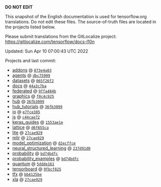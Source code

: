 __DO NOT EDIT__

This snapshot of the English documentation is used for tensorflow.org
translations. Do not edit these files. The source-of-truth files are located in
the projects listed below.

Please submit translations from the GitLocalize project: https://gitlocalize.com/tensorflow/docs-l10n

Updated: Sun Apr 10 07:00:43 UTC 2022

Projects and last commit:

- [addons](https://github.com/tensorflow/addons/tree/master/docs) @ <a href='https://github.com/tensorflow/addons/commit/873e4a03115d6df97c64f9b9f7d11484fc4da8c9'><code>873e4a03</code></a>
- [agents](https://github.com/tensorflow/agents/tree/master/docs) @ <a href='https://github.com/tensorflow/agents/commit/dbc75999c85bbc88028c0ea8803cebdfd6c56a9b'><code>dbc75999</code></a>
- [datasets](https://github.com/tensorflow/datasets/tree/master/docs) @ <a href='https://github.com/tensorflow/datasets/commit/065f26f2f6974b76c2a6a0b91895a6b208e57144'><code>065f26f2</code></a>
- [docs](https://github.com/tensorflow/docs/tree/master/site/en) @ <a href='https://github.com/tensorflow/docs/commit/44a3c7bafb44232d25a1e42a6be686ad4c6b67c7'><code>44a3c7ba</code></a>
- [federated](https://github.com/tensorflow/federated/tree/main/docs) @ <a href='https://github.com/tensorflow/federated/commit/9ffa484b367a825984546d9cd997ca077da41254'><code>9ffa484b</code></a>
- [graphics](https://github.com/tensorflow/graphics/tree/master/tensorflow_graphics/g3doc) @ <a href='https://github.com/tensorflow/graphics/commit/f0c4c9256c9b1a6a5337762d763e4910631c65c4'><code>f0c4c925</code></a>
- [hub](https://github.com/tensorflow/hub/tree/master/docs) @ <a href='https://github.com/tensorflow/hub/commit/36fb3099797717a921196505c2b31c5b01a16597'><code>36fb3099</code></a>
- [hub_tutorials](https://github.com/tensorflow/hub/tree/master/examples/colab) @ <a href='https://github.com/tensorflow/hub/commit/36fb3099797717a921196505c2b31c5b01a16597'><code>36fb3099</code></a>
- [io](https://github.com/tensorflow/io/tree/master/docs) @ <a href='https://github.com/tensorflow/io/commit/e7fce3857bbb2ed18a0ad95747c612a21ae80816'><code>e7fce385</code></a>
- [js](https://github.com/tensorflow/tfjs-website/tree/master/docs) @ <a href='https://github.com/tensorflow/tfjs-website/commit/c44cae7234c378f6d7e74b2d6abe82fe8b98f2f7'><code>c44cae72</code></a>
- [keras_guides](https://github.com/tensorflow/docs/tree/snapshot-keras/site/en/guide/keras) @ <a href='https://github.com/tensorflow/docs/commit/1553ae1e4a149be71703e2ee60173b3d1e0e8c00'><code>1553ae1e</code></a>
- [lattice](https://github.com/tensorflow/lattice/tree/master/docs) @ <a href='https://github.com/tensorflow/lattice/commit/d6f655ca11523bdf38a431a386bb7c0f9dc7aacb'><code>d6f655ca</code></a>
- [lite](https://github.com/tensorflow/tensorflow/tree/master/tensorflow/lite/g3doc) @ <a href='https://github.com/tensorflow/tensorflow/commit/27cae929b848f8d8c79b42c45ac33c8fb66122d3'><code>27cae929</code></a>
- [mlir](https://github.com/tensorflow/tensorflow/tree/master/tensorflow/compiler/mlir/g3doc) @ <a href='https://github.com/tensorflow/tensorflow/commit/27cae929b848f8d8c79b42c45ac33c8fb66122d3'><code>27cae929</code></a>
- [model_optimization](https://github.com/tensorflow/model-optimization/tree/master/tensorflow_model_optimization/g3doc) @ <a href='https://github.com/tensorflow/model-optimization/commit/d2ecffce6d8f5306b51060f423d3dbabc86f2ecf'><code>d2ecffce</code></a>
- [neural_structured_learning](https://github.com/tensorflow/neural-structured-learning/tree/master/g3doc) @ <a href='https://github.com/tensorflow/neural-structured-learning/commit/237d91d08ccb86b26367a4e1dd54e2eafe05e7bd'><code>237d91d0</code></a>
- [probability](https://github.com/tensorflow/probability/tree/main/tensorflow_probability/g3doc) @ <a href='https://github.com/tensorflow/probability/commit/bd74bdfc333c43a1d2a684ad63855d749c33fbd4'><code>bd74bdfc</code></a>
- [probability_examples](https://github.com/tensorflow/probability/tree/main/tensorflow_probability/examples/jupyter_notebooks) @ <a href='https://github.com/tensorflow/probability/commit/bd74bdfc333c43a1d2a684ad63855d749c33fbd4'><code>bd74bdfc</code></a>
- [quantum](https://github.com/tensorflow/quantum/tree/master/docs) @ <a href='https://github.com/tensorflow/quantum/commit/5ddde161a422a0f8d8da17512614fc29622d9e94'><code>5ddde161</code></a>
- [tensorboard](https://github.com/tensorflow/tensorboard/tree/master/docs) @ <a href='https://github.com/tensorflow/tensorboard/commit/9fbcf8255a2a4aefa90de472e244c1a91635118b'><code>9fbcf825</code></a>
- [tfx](https://github.com/tensorflow/tfx/tree/master/docs) @ <a href='https://github.com/tensorflow/tfx/commit/bb4125be13fa3341063bae97fd3b81dd39a34609'><code>bb4125be</code></a>
- [xla](https://github.com/tensorflow/tensorflow/tree/master/tensorflow/compiler/xla/g3doc) @ <a href='https://github.com/tensorflow/tensorflow/commit/27cae929b848f8d8c79b42c45ac33c8fb66122d3'><code>27cae929</code></a>

